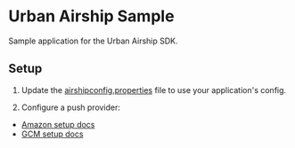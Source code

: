 # Urban Airship Sample

Sample application for the Urban Airship SDK.

## Setup

1) Update the [airshipconfig.properties](src/main/assets/airshipconfig.properties.sample) file
to use your application's config.

2) Configure a push provider:
- [Amazon setup docs](http://docs.urbanairship.com/reference/push-providers/adm.html#set-up-adm)
- [GCM setup docs](http://docs.urbanairship.com/reference/push-providers/gcm.html#android-gcm-setup)
